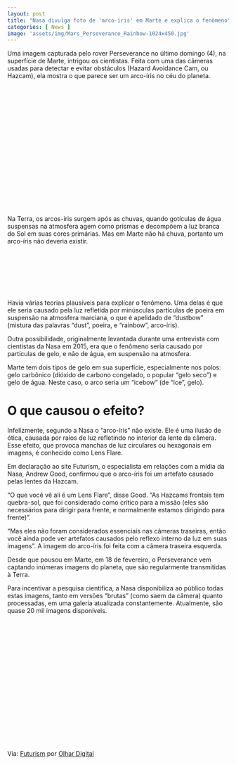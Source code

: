 ```yaml
---
layout: post
title: "Nasa divulga foto de 'arco-íris' em Marte e explica o fenômeno"
categories: [ News ]
image: 'assets/img/Mars_Perseverance_Rainbow-1024x450.jpg'
---
```


Uma imagem capturada pelo rover Perseverance no último domingo (4), na superfície de Marte, intrigou os cientistas. Feita com uma das câmeras usadas para detectar e evitar obstáculos (Hazard Avoidance Cam, ou Hazcam), ela mostra o que parece ser um arco-íris no céu do planeta.

<!-- QUADRADO -->
<script async src="//pagead2.googlesyndication.com/pagead/js/adsbygoogle.js"></script>
<ins class="adsbygoogle"
style="display:inline-block;width:336px;height:280px"
data-ad-client="ca-pub-2838251107855362"
data-ad-slot="5351066970"></ins>
<script>
(adsbygoogle = window.adsbygoogle || []).push({});
</script>

Na Terra, os arcos-íris surgem após as chuvas, quando gotículas de água suspensas na atmosfera agem como prismas e decompõem a luz branca do Sol em suas cores primárias. Mas em Marte não há chuva, portanto um arco-íris não deveria existir.

<!-- MINI ANÚNCIO -->
<script async src="//pagead2.googlesyndication.com/pagead/js/adsbygoogle.js"></script>
<!-- Games Root -->
<ins class="adsbygoogle"
style="display:inline-block;width:730px;height:95px"
data-ad-client="ca-pub-2838251107855362"
data-ad-slot="5351066970"></ins>
<script>
(adsbygoogle = window.adsbygoogle || []).push({});
</script>

Havia várias teorias plausíveis para explicar o fenômeno. Uma delas é que ele seria causado pela luz refletida por minúsculas partículas de poeira em suspensão na atmosfera marciana, o que é apelidado de “dustbow” (mistura das palavras “dust”, poeira, e “rainbow”, arco-íris).

<!-- RETANGULO LARGO 2 -->
<script async src="//pagead2.googlesyndication.com/pagead/js/adsbygoogle.js"></script>
<ins class="adsbygoogle"
style="display:block; text-align:center;"
data-ad-layout="in-article"
data-ad-format="fluid"
data-ad-client="ca-pub-2838251107855362"
data-ad-slot="8549252987"></ins>
<script>
(adsbygoogle = window.adsbygoogle || []).push({});
</script>

Outra possibilidade, originalmente levantada durante uma entrevista com cientistas da Nasa em 2015, era que o fenômeno seria causado por partículas de gelo, e não de água, em suspensão na atmosfera.

Marte tem dois tipos de gelo em sua superfície, especialmente nos polos: gelo carbônico (dióxido de carbono congelado, o popular “gelo seco”) e gelo de água. Neste caso, o arco seria um “icebow” (de “ice”, gelo).

# O que causou o efeito?
Infelizmente, segundo a Nasa o “arco-íris” não existe. Ele é uma ilusão de ótica, causada por raios de luz refletindo no interior da lente da câmera. Esse efeito, que provoca manchas de luz circulares ou hexagonais em imagens, é conhecido como Lens Flare.

Em declaração ao site Futurism, o especialista em relações com a mídia da Nasa, Andrew Good, confirmou que o arco-íris foi um artefato causado pelas lentes da Hazcam.

“O que você vê ali é um Lens Flare”, disse Good. “As Hazcams frontais tem quebra-sol, que foi considerado como crítico para a missão (eles são necessários para dirigir para frente, e normalmente estamos dirigindo para frente)”.

“Mas eles não foram considerados essenciais nas câmeras traseiras, então você ainda pode ver artefatos causados pelo reflexo interno da luz em suas imagens”. A imagem do arco-íris foi feita com a câmera traseira esquerda.

<!-- RETANGULO LARGO -->
<script async src="https://pagead2.googlesyndication.com/pagead/js/adsbygoogle.js"></script>
<!-- Informat -->
<ins class="adsbygoogle"
style="display:block"
data-ad-client="ca-pub-2838251107855362"
data-ad-slot="2327980059"
data-ad-format="auto"
data-full-width-responsive="true"></ins>
<script>
(adsbygoogle = window.adsbygoogle || []).push({});
</script>

Desde que pousou em Marte, em 18 de fevereiro, o Perseverance vem captando inúmeras imagens do planeta, que são regularmente transmitidas à Terra.

Para incentivar a pesquisa científica, a Nasa disponibiliza ao público todas estas imagens, tanto em versões “brutas” (como saem da câmera) quanto processadas, em uma galeria atualizada constantemente. Atualmente, são quase 20 mil imagens disponíveis.

<!-- QUADRADO -->
<script async src="//pagead2.googlesyndication.com/pagead/js/adsbygoogle.js"></script>
<ins class="adsbygoogle"
style="display:inline-block;width:336px;height:280px"
data-ad-client="ca-pub-2838251107855362"
data-ad-slot="5351066970"></ins>
<script>
(adsbygoogle = window.adsbygoogle || []).push({});
</script>


Via: [Futurism](https://futurism.com/nasa-releases-breathtaking-photo-rainbow-mars) por [Olhar Digital](https://olhardigital.com.br/2021/04/06/ciencia-e-espaco/nasa-divulga-foto-de-arco-iris-em-marte/)
